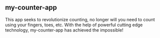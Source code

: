 ## my-counter-app

This app seeks to revolutionize counting, no longer will you need to count using your fingers, toes, etc. With the help of powerful cutting edge technology, my-counter-app has achieved the impossible!
